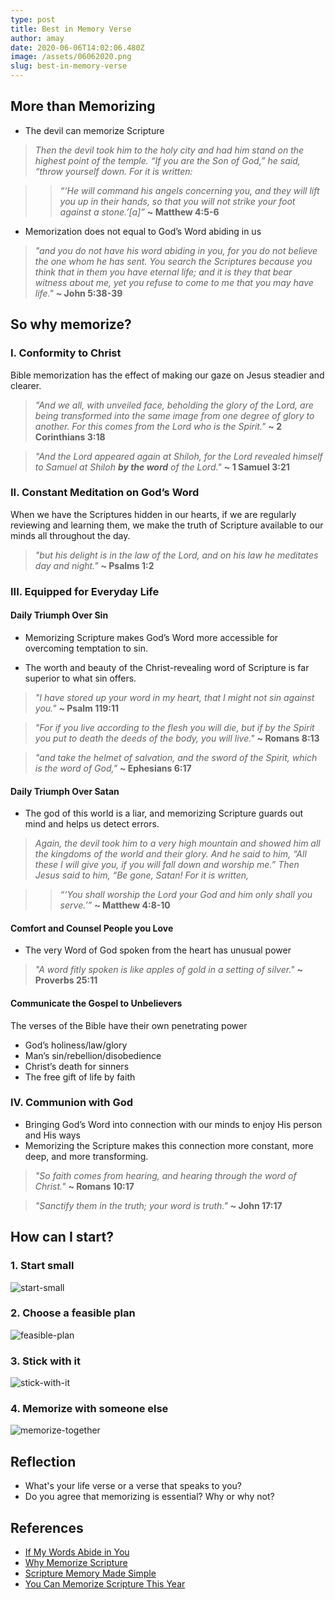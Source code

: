 ```yaml
---
type: post
title: Best in Memory Verse
author: amay
date: 2020-06-06T14:02:06.480Z
image: /assets/06062020.png
slug: best-in-memory-verse
---
```

## More than Memorizing
- The devil can memorize Scripture

> *Then the devil took him to the holy city and had him stand on the highest point of the temple. “If you are the Son of God,” he said, “throw yourself down. For it is written:*

> > *“‘He will command his angels concerning you, and they will lift you up in their hands, so that you will not strike your foot against a stone.’[a]”* **~ Matthew 4:5-6**

- Memorization does not equal to God’s Word abiding in us

> *"and you do not have his word abiding in you, for you do not believe the one whom he has sent. You search the Scriptures because you think that in them you have eternal life; and it is they that bear witness about me, yet you refuse to come to me that you may have life."* **~ John 5:38-39**

## So why memorize?

### I. Conformity to Christ
Bible memorization has the effect of making our gaze on Jesus steadier and clearer.

> *"And we all, with unveiled face, beholding the glory of the Lord, are being transformed into the same image from one degree of glory to another. For this comes from the Lord who is the Spirit."* **~ 2 Corinthians 3:18**

> *"And the Lord appeared again at Shiloh, for the Lord revealed himself to Samuel at Shiloh **by the word** of the Lord."* **~ 1 Samuel 3:21**

### II. Constant Meditation on God’s Word
When we have the Scriptures hidden in our hearts, if we are regularly reviewing and learning them, we make the truth of Scripture available to our minds all throughout the day.

> *"but his delight is in the law of the Lord, and on his law he meditates day and night."* **~ Psalms 1:2**

### III. Equipped for Everyday Life

#### Daily Triumph Over Sin
- Memorizing Scripture makes God’s Word more accessible for overcoming temptation to sin.

- The worth and beauty of the Christ-revealing word of Scripture is far superior to what sin offers.

> *"I have stored up your word in my heart, that I might not sin against you."* **~ Psalm 119:11**

> *"For if you live according to the flesh you will die, but if by the Spirit you put to death the deeds of the body, you will live."* **~
Romans 8:13**

> *"and take the helmet of salvation, and the sword of the Spirit, which is the word of God,"* **~ Ephesians 6:17**

#### Daily Triumph Over Satan
- The god of this world is a liar, and memorizing Scripture guards out mind and helps us detect errors.

> *Again, the devil took him to a very high mountain and showed him all the kingdoms of the world and their glory. And he said to him, “All these I will give you, if you will fall down and worship me.” Then Jesus said to him, “Be gone, Satan! For it is written,*

> > *“‘You shall worship the Lord your God and him only shall you serve.’”* **~ Matthew 4:8-10**

#### Comfort and Counsel People you Love
- The very Word of God spoken from the heart has unusual power

> *"A word fitly spoken is like apples of gold in a setting of silver."* **~ Proverbs 25:11**

#### Communicate the Gospel to Unbelievers
The verses of the Bible have their own penetrating power
- God’s holiness/law/glory
- Man’s sin/rebellion/disobedience
- Christ’s death for sinners
- The free gift of life by faith

### IV. Communion with God 

- Bringing God’s Word into connection with our minds to enjoy His person and His ways
- Memorizing the Scripture makes this connection more constant, more deep, and more transforming.

> *"So faith comes from hearing, and hearing through the word of Christ."* **~ Romans 10:17**

> *"Sanctify them in the truth; your word is truth."* **~ John 17:17**

## How can I start?
### 1. Start small
![start-small](https://media.giphy.com/media/3oriff3tSKsip9ivtu/giphy.gif)

### 2. Choose a feasible plan
![feasible-plan](https://media.giphy.com/media/xUySTOigOUHucl3rfW/giphy.gif)

### 3. Stick with it
![stick-with-it](https://media.giphy.com/media/XHXch37nIRTV7dNOhz/giphy.gif)

### 4. Memorize with someone else
![memorize-together](https://media.giphy.com/media/hAAXr2ihvgGmQ/giphy.gif)


## Reflection
- What's your life verse or a verse that speaks to you?
- Do you agree that memorizing is essential? Why or why not?

## References

- [If My Words Abide in You](https://www.desiringgod.org/messages/if-my-words-abide-in-you--2)
- [Why Memorize Scripture](https://www.desiringgod.org/articles/why-memorize-scripture)
- [Scripture Memory Made Simple](https://www.desiringgod.org/articles/scripture-memory-made-simple)
- [You Can Memorize Scripture This Year](https://www.desiringgod.org/articles/you-can-memorize-scripture-this-year)














